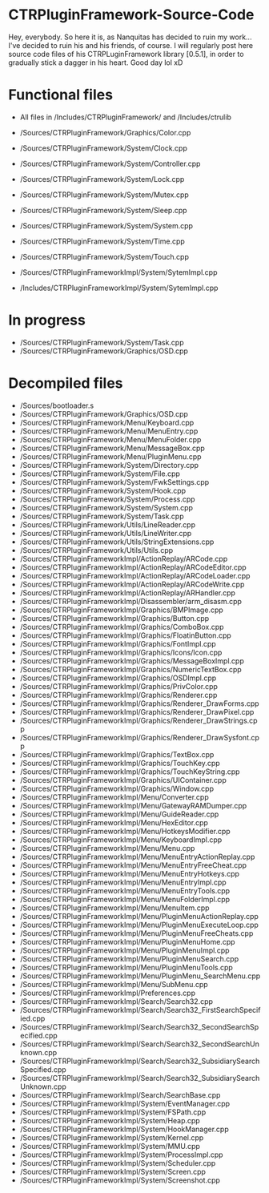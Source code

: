 # CTRPluginFramework-Source-Code
Hey, everybody. So here it is, as Nanquitas has decided to ruin my work... I've decided to ruin his and his friends, of course. I will regularly post here source code files of his CTRPLuginFramework library [0.5.1], in order to gradually stick a dagger in his heart. Good day lol xD

# Functional files

- All files in /Includes/CTRPluginFramework/ and /Includes/ctrulib


- /Sources/CTRPluginFramework/Graphics/Color.cpp
- /Sources/CTRPluginFramework/System/Clock.cpp
- /Sources/CTRPluginFramework/System/Controller.cpp
- /Sources/CTRPluginFramework/System/Lock.cpp
- /Sources/CTRPluginFramework/System/Mutex.cpp
- /Sources/CTRPluginFramework/System/Sleep.cpp
- /Sources/CTRPluginFramework/System/System.cpp
- /Sources/CTRPluginFramework/System/Time.cpp
- /Sources/CTRPluginFramework/System/Touch.cpp

- /Sources/CTRPluginFrameworkImpl/System/SytemImpl.cpp
- /Includes/CTRPluginFrameworkImpl/System/SytemImpl.cpp

# In progress

- /Sources/CTRPluginFramework/System/Task.cpp
- /Sources/CTRPluginFramework/Graphics/OSD.cpp

# Decompiled files

- /Sources/bootloader.s
- /Sources/CTRPluginFramework/Graphics/OSD.cpp
- /Sources/CTRPluginFramework/Menu/Keyboard.cpp
- /Sources/CTRPluginFramework/Menu/MenuEntry.cpp
- /Sources/CTRPluginFramework/Menu/MenuFolder.cpp
- /Sources/CTRPluginFramework/Menu/MessageBox.cpp
- /Sources/CTRPluginFramework/Menu/PluginMenu.cpp
- /Sources/CTRPluginFramework/System/Directory.cpp
- /Sources/CTRPluginFramework/System/File.cpp
- /Sources/CTRPluginFramework/System/FwkSettings.cpp
- /Sources/CTRPluginFramework/System/Hook.cpp
- /Sources/CTRPluginFramework/System/Process.cpp
- /Sources/CTRPluginFramework/System/System.cpp
- /Sources/CTRPluginFramework/System/Task.cpp
- /Sources/CTRPluginFramework/Utils/LineReader.cpp
- /Sources/CTRPluginFramework/Utils/LineWriter.cpp
- /Sources/CTRPluginFramework/Utils/StringExtensions.cpp
- /Sources/CTRPluginFramework/Utils/Utils.cpp
- /Sources/CTRPluginFrameworkImpl/ActionReplay/ARCode.cpp
- /Sources/CTRPluginFrameworkImpl/ActionReplay/ARCodeEditor.cpp
- /Sources/CTRPluginFrameworkImpl/ActionReplay/ARCodeLoader.cpp
- /Sources/CTRPluginFrameworkImpl/ActionReplay/ARCodeWrite.cpp
- /Sources/CTRPluginFrameworkImpl/ActionReplay/ARHandler.cpp
- /Sources/CTRPluginFrameworkImpl/Disassembler/arm_disasm.cpp
- /Sources/CTRPluginFrameworkImpl/Graphics/BMPImage.cpp
- /Sources/CTRPluginFrameworkImpl/Graphics/Button.cpp
- /Sources/CTRPluginFrameworkImpl/Graphics/ComboBox.cpp
- /Sources/CTRPluginFrameworkImpl/Graphics/FloatinButton.cpp
- /Sources/CTRPluginFrameworkImpl/Graphics/FontImpl.cpp
- /Sources/CTRPluginFrameworkImpl/Graphics/Icons/Icon.cpp
- /Sources/CTRPluginFrameworkImpl/Graphics/MessageBoxImpl.cpp
- /Sources/CTRPluginFrameworkImpl/Graphics/NumericTextBox.cpp
- /Sources/CTRPluginFrameworkImpl/Graphics/OSDImpl.cpp
- /Sources/CTRPluginFrameworkImpl/Graphics/PrivColor.cpp
- /Sources/CTRPluginFrameworkImpl/Graphics/Renderer.cpp
- /Sources/CTRPluginFrameworkImpl/Graphics/Renderer_DrawForms.cpp
- /Sources/CTRPluginFrameworkImpl/Graphics/Renderer_DrawPixel.cpp
- /Sources/CTRPluginFrameworkImpl/Graphics/Renderer_DrawStrings.cpp
- /Sources/CTRPluginFrameworkImpl/Graphics/Renderer_DrawSysfont.cpp
- /Sources/CTRPluginFrameworkImpl/Graphics/TextBox.cpp
- /Sources/CTRPluginFrameworkImpl/Graphics/TouchKey.cpp
- /Sources/CTRPluginFrameworkImpl/Graphics/TouchKeyString.cpp
- /Sources/CTRPluginFrameworkImpl/Graphics/UIContainer.cpp
- /Sources/CTRPluginFrameworkImpl/Graphics/Window.cpp
- /Sources/CTRPluginFrameworkImpl/Menu/Converter.cpp
- /Sources/CTRPluginFrameworkImpl/Menu/GatewayRAMDumper.cpp
- /Sources/CTRPluginFrameworkImpl/Menu/GuideReader.cpp
- /Sources/CTRPluginFrameworkImpl/Menu/HexEditor.cpp
- /Sources/CTRPluginFrameworkImpl/Menu/HotkeysModifier.cpp
- /Sources/CTRPluginFrameworkImpl/Menu/KeyboardImpl.cpp
- /Sources/CTRPluginFrameworkImpl/Menu/Menu.cpp
- /Sources/CTRPluginFrameworkImpl/Menu/MenuEntryActionReplay.cpp
- /Sources/CTRPluginFrameworkImpl/Menu/MenuEntryFreeCheat.cpp
- /Sources/CTRPluginFrameworkImpl/Menu/MenuEntryHotkeys.cpp
- /Sources/CTRPluginFrameworkImpl/Menu/MenuEntryImpl.cpp
- /Sources/CTRPluginFrameworkImpl/Menu/MenuEntryTools.cpp
- /Sources/CTRPluginFrameworkImpl/Menu/MenuFolderImpl.cpp
- /Sources/CTRPluginFrameworkImpl/Menu/MenuItem.cpp
- /Sources/CTRPluginFrameworkImpl/Menu/PluginMenuActionReplay.cpp
- /Sources/CTRPluginFrameworkImpl/Menu/PluginMenuExecuteLoop.cpp
- /Sources/CTRPluginFrameworkImpl/Menu/PluginMenuFreeCheats.cpp
- /Sources/CTRPluginFrameworkImpl/Menu/PluginMenuHome.cpp
- /Sources/CTRPluginFrameworkImpl/Menu/PluginMenuImpl.cpp
- /Sources/CTRPluginFrameworkImpl/Menu/PluginMenuSearch.cpp
- /Sources/CTRPluginFrameworkImpl/Menu/PluginMenuTools.cpp
- /Sources/CTRPluginFrameworkImpl/Menu/PluginMenu_SearchMenu.cpp
- /Sources/CTRPluginFrameworkImpl/Menu/SubMenu.cpp
- /Sources/CTRPluginFrameworkImpl/Preferences.cpp
- /Sources/CTRPluginFrameworkImpl/Search/Search32.cpp
- /Sources/CTRPluginFrameworkImpl/Search/Search32_FirstSearchSpecified.cpp
- /Sources/CTRPluginFrameworkImpl/Search/Search32_SecondSearchSpecified.cpp
- /Sources/CTRPluginFrameworkImpl/Search/Search32_SecondSearchUnknown.cpp
- /Sources/CTRPluginFrameworkImpl/Search/Search32_SubsidiarySearchSpecified.cpp
- /Sources/CTRPluginFrameworkImpl/Search/Search32_SubsidiarySearchUnknown.cpp
- /Sources/CTRPluginFrameworkImpl/Search/SearchBase.cpp
- /Sources/CTRPluginFrameworkImpl/System/EventManager.cpp
- /Sources/CTRPluginFrameworkImpl/System/FSPath.cpp
- /Sources/CTRPluginFrameworkImpl/System/Heap.cpp
- /Sources/CTRPluginFrameworkImpl/System/HookManager.cpp
- /Sources/CTRPluginFrameworkImpl/System/Kernel.cpp
- /Sources/CTRPluginFrameworkImpl/System/MMU.cpp
- /Sources/CTRPluginFrameworkImpl/System/ProcessImpl.cpp
- /Sources/CTRPluginFrameworkImpl/System/Scheduler.cpp
- /Sources/CTRPluginFrameworkImpl/System/Screen.cpp
- /Sources/CTRPluginFrameworkImpl/System/Screenshot.cpp
